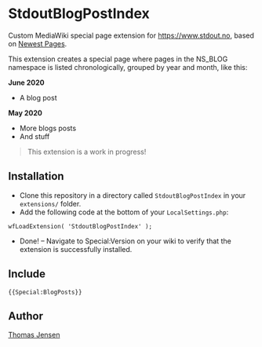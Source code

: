 # StdoutBlogPostIndex

Custom MediaWiki special page extension for https://www.stdout.no, based on [Newest Pages](https://www.mediawiki.org/wiki/Extension:Newest_Pages).

This extension creates a special page where pages in the NS_BLOG namespace is listed chronologically, grouped by year and month, like this:

**June 2020**
* A blog post

**May 2020**
* More blogs posts
* And stuff

> This extension is a work in progress!

## Installation
* Clone this repository in a directory called `StdoutBlogPostIndex` in your `extensions/` folder.
* Add the following code at the bottom of your `LocalSettings.php`:
```
wfLoadExtension( 'StdoutBlogPostIndex' );
```
* Done! – Navigate to Special:Version on your wiki to verify that the extension is successfully installed.

## Include
```
{{Special:BlogPosts}}
```

## Author
[Thomas Jensen](https://stdout.no/thomas)
